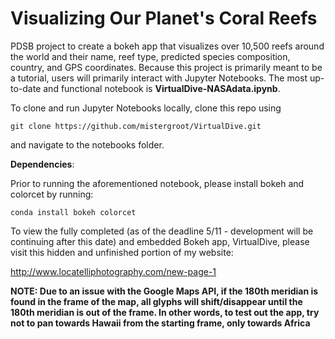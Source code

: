 # Visualizing Our Planet's Coral Reefs

PDSB project to create a bokeh app that visualizes over 10,500 reefs around the world and their name, reef type, predicted species composition, country, and GPS coordinates. Because this project is primarily meant to be a tutorial, users will primarily interact with Jupyter Notebooks. The most up-to-date and functional notebook is **VirtualDive-NASAdata.ipynb**.

To clone and run Jupyter Notebooks locally, clone this repo using

`git clone https://github.com/mistergroot/VirtualDive.git`

and navigate to the notebooks folder.

**Dependencies**:

Prior to running the aforementioned notebook, please install bokeh and colorcet by running:

`conda install bokeh colorcet`

To view the fully completed (as of the deadline 5/11 - development will be continuing after this date) and embedded Bokeh app, VirtualDive, please visit this hidden and unfinished portion of my website:

http://www.locatelliphotography.com/new-page-1

**NOTE: Due to an issue with the Google Maps API, if the 180th meridian is found in the frame of the map, all glyphs will shift/disappear until the 180th meridian is out of the frame. In other words, to test out the app, try not to pan towards Hawaii from the starting frame, only towards Africa**
